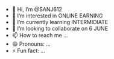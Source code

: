 - 👋 Hi, I’m @SANJ612
- 👀 I’m interested in ONLINE EARNING 
- 🌱 I’m currently learning INTERMIDIATE
- 💞️ I’m looking to collaborate on 6 JUNE
- 📫 How to reach me ...
- 😄 Pronouns: ...
- ⚡ Fun fact: ...

<!---
SANJ612/SANJ612 is a ✨ special ✨ repository because its `README.md` (this file) appears on your GitHub profile.
You can click the Preview link to take a look at your changes.
--->
